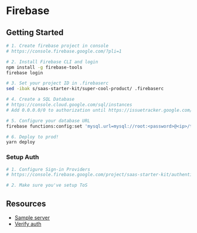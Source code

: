 # Firebase

## Getting Started

```bash
# 1. Create firebase project in console
# https://console.firebase.google.com/?pli=1

# 2. Install Firebase CLI and login
npm install -g firebase-tools
firebase login

# 3. Set your project ID in .firebaserc
sed -ibak s/saas-starter-kit/super-cool-product/ .firebaserc

# 4. Create a SQL Database
# https://console.cloud.google.com/sql/instances
# Add 0.0.0.0/0 to authorization until https://issuetracker.google.com/issues/36388165 is fixed

# 5. Configure your database URL
firebase functions:config:set 'mysql.url=mysql://root:<password>@<ip>/the_product'

# 6. Deploy to prod!
yarn deploy
```

### Setup Auth
```bash
# 1. Configure Sign-in Providers
# https://console.firebase.google.com/project/saas-starter-kit/authentication/providers

# 2. Make sure you've setup ToS
```


## Resources

* [Sample server](https://github.com/firebase/functions-samples/tree/master/quickstarts/time-server)
* [Verify auth](https://firebase.google.com/docs/auth/admin/verify-id-tokens)
